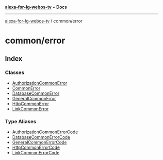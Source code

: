 [**alexa-for-lg-webos-tv**](../../README.md) • **Docs**

***

[alexa-for-lg-webos-tv](../../modules.md) / common/error

# common/error

## Index

### Classes

- [AuthorizationCommonError](classes/AuthorizationCommonError.md)
- [CommonError](classes/CommonError.md)
- [DatabaseCommonError](classes/DatabaseCommonError.md)
- [GeneralCommonError](classes/GeneralCommonError.md)
- [HttpCommonError](classes/HttpCommonError.md)
- [LinkCommonError](classes/LinkCommonError.md)

### Type Aliases

- [AuthorizationCommonErrorCode](type-aliases/AuthorizationCommonErrorCode.md)
- [DatabaseCommonErrorCode](type-aliases/DatabaseCommonErrorCode.md)
- [GeneralCommonErrorCode](type-aliases/GeneralCommonErrorCode.md)
- [HttpCommonErrorCode](type-aliases/HttpCommonErrorCode.md)
- [LinkCommonErrorCode](type-aliases/LinkCommonErrorCode.md)
